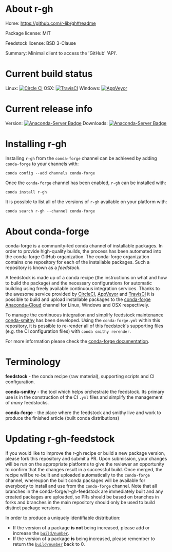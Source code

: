 About r-gh
==========

Home: https://github.com/r-lib/gh#readme

Package license: MIT

Feedstock license: BSD 3-Clause

Summary: Minimal client to access the 'GitHub' 'API'.



Current build status
====================

Linux: [![Circle CI](https://circleci.com/gh/conda-forge/r-gh-feedstock.svg?style=shield)](https://circleci.com/gh/conda-forge/r-gh-feedstock)
OSX: [![TravisCI](https://travis-ci.org/conda-forge/r-gh-feedstock.svg?branch=master)](https://travis-ci.org/conda-forge/r-gh-feedstock)
Windows: [![AppVeyor](https://ci.appveyor.com/api/projects/status/github/conda-forge/r-gh-feedstock?svg=True)](https://ci.appveyor.com/project/conda-forge/r-gh-feedstock/branch/master)

Current release info
====================
Version: [![Anaconda-Server Badge](https://anaconda.org/conda-forge/r-gh/badges/version.svg)](https://anaconda.org/conda-forge/r-gh)
Downloads: [![Anaconda-Server Badge](https://anaconda.org/conda-forge/r-gh/badges/downloads.svg)](https://anaconda.org/conda-forge/r-gh)

Installing r-gh
===============

Installing `r-gh` from the `conda-forge` channel can be achieved by adding `conda-forge` to your channels with:

```
conda config --add channels conda-forge
```

Once the `conda-forge` channel has been enabled, `r-gh` can be installed with:

```
conda install r-gh
```

It is possible to list all of the versions of `r-gh` available on your platform with:

```
conda search r-gh --channel conda-forge
```


About conda-forge
=================

conda-forge is a community-led conda channel of installable packages.
In order to provide high-quality builds, the process has been automated into the
conda-forge GitHub organization. The conda-forge organization contains one repository
for each of the installable packages. Such a repository is known as a *feedstock*.

A feedstock is made up of a conda recipe (the instructions on what and how to build
the package) and the necessary configurations for automatic building using freely
available continuous integration services. Thanks to the awesome service provided by
[CircleCI](https://circleci.com/), [AppVeyor](http://www.appveyor.com/)
and [TravisCI](https://travis-ci.org/) it is possible to build and upload installable
packages to the [conda-forge](https://anaconda.org/conda-forge)
[Anaconda-Cloud](http://docs.anaconda.org/) channel for Linux, Windows and OSX respectively.

To manage the continuous integration and simplify feedstock maintenance
[conda-smithy](http://github.com/conda-forge/conda-smithy) has been developed.
Using the ``conda-forge.yml`` within this repository, it is possible to re-render all of
this feedstock's supporting files (e.g. the CI configuration files) with ``conda smithy rerender``.

For more information please check the [conda-forge documentation](https://conda-forge.org/docs/).

Terminology
===========

**feedstock** - the conda recipe (raw material), supporting scripts and CI configuration.

**conda-smithy** - the tool which helps orchestrate the feedstock.
                   Its primary use is in the construction of the CI ``.yml`` files
                   and simplify the management of *many* feedstocks.

**conda-forge** - the place where the feedstock and smithy live and work to
                  produce the finished article (built conda distributions)


Updating r-gh-feedstock
=======================

If you would like to improve the r-gh recipe or build a new
package version, please fork this repository and submit a PR. Upon submission,
your changes will be run on the appropriate platforms to give the reviewer an
opportunity to confirm that the changes result in a successful build. Once
merged, the recipe will be re-built and uploaded automatically to the
`conda-forge` channel, whereupon the built conda packages will be available for
everybody to install and use from the `conda-forge` channel.
Note that all branches in the conda-forge/r-gh-feedstock are
immediately built and any created packages are uploaded, so PRs should be based
on branches in forks and branches in the main repository should only be used to
build distinct package versions.

In order to produce a uniquely identifiable distribution:
 * If the version of a package **is not** being increased, please add or increase
   the [``build/number``](http://conda.pydata.org/docs/building/meta-yaml.html#build-number-and-string).
 * If the version of a package **is** being increased, please remember to return
   the [``build/number``](http://conda.pydata.org/docs/building/meta-yaml.html#build-number-and-string)
   back to 0.